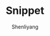 ---
title: Snippet
github: https://github.com/shenliyang/hexo-theme-snippet
demo: https://www.91h5.cc/
author: Shenliyang
ssg:
  - Hexo
---